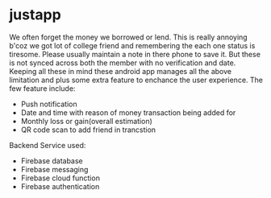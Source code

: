 # justapp
We often forget the money we borrowed or lend. This is really annoying b'coz we got lot of college friend and remembering the
each one status is tiresome. Please usually maintain a note in there phone to save it. But these is not synced across both the
member with no verification and date. 
Keeping all these in mind these android app manages all the above limitation and plus some extra feature to enchance the user
experience.
The few feature include:
- Push notification 
- Date and time with reason of money transaction being added for
- Monthly loss or gain(overall estimation)
- QR code scan to add friend in trancstion

Backend Service used:
- Firebase database
- Firebase messaging
- Firebase cloud function
- Firebase authentication
